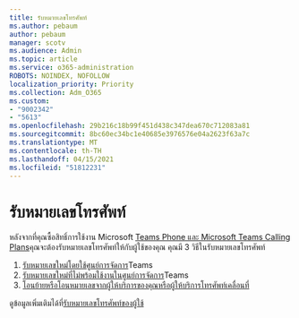 ```yaml
---
title: รับหมายเลขโทรศัพท์
ms.author: pebaum
author: pebaum
manager: scotv
ms.audience: Admin
ms.topic: article
ms.service: o365-administration
ROBOTS: NOINDEX, NOFOLLOW
localization_priority: Priority
ms.collection: Adm_O365
ms.custom:
- "9002342"
- "5613"
ms.openlocfilehash: 29b216c18b99f451d438c347dea670c712083a81
ms.sourcegitcommit: 8bc60ec34bc1e40685e3976576e04a2623f63a7c
ms.translationtype: MT
ms.contentlocale: th-TH
ms.lasthandoff: 04/15/2021
ms.locfileid: "51812231"
---
```

# <a name="get-phone-numbers"></a>รับหมายเลขโทรศัพท์

หลังจากที่คุณซื้อสิทธิ์การใช้งาน Microsoft [Teams Phone และ Microsoft Teams Calling Plans](https://docs.microsoft.com/MicrosoftTeams/setting-up-your-phone-system#step-2-buy-and-assign-phone-system-and-calling-plan-licenses)คุณจะต้องรับหมายเลขโทรศัพท์ให้กับผู้ใช้ของคุณ คุณมี 3 วิธีในรับหมายเลขโทรศัพท์

1. [รับหมายเลขใหม่โดยใช้ศูนย์การจัดการ](https://docs.microsoft.com/MicrosoftTeams/setting-up-your-phone-system#get-new-user-phone-numbers-using-the-teams-admin-center)Teams
2. [รับหมายเลขใหม่ที่ไม่พร้อมใช้งานในศูนย์การจัดการ](https://docs.microsoft.com/MicrosoftTeams/setting-up-your-phone-system#get-new-numbers-that-arent-available-in-the-teams-admin-center)Teams
3. [โอนย้ายหรือโอนหมายเลขจากผู้ให้บริการของคุณหรือผู้ให้บริการโทรศัพท์เคลื่อนที่](https://docs.microsoft.com/MicrosoftTeams/setting-up-your-phone-system#port-or-transfer-phone-numbers-from-your-service-provider-or-phone-carrier)

ดูข้อมูลเพิ่มเติมได้ที่[รับหมายเลขโทรศัพท์ของผู้ใช้](https://docs.microsoft.com/MicrosoftTeams/setting-up-your-phone-system#port-or-transfer-phone-numbers-from-your-service-provider-or-phone-carrier)
